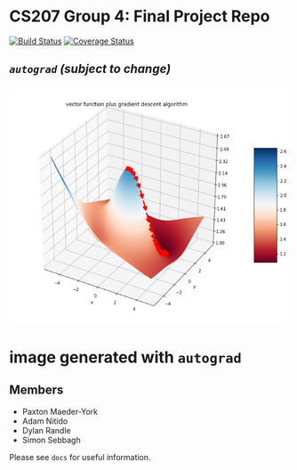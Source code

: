 # CS207 Group 4: Final Project Repo

[![Build Status](https://travis-ci.com/cs207-project-group4/cs207-FinalProject.svg?branch=master)](https://travis-ci.com/cs207-project-group4/cs207-FinalProject) [![Coverage Status](https://coveralls.io/repos/github/cs207-project-group4/cs207-FinalProject/badge.svg?branch=master)](https://coveralls.io/github/cs207-project-group4/cs207-FinalProject?branch=master&service=github)

## *`autograd` (subject to change)*

![display](docs/img/display.png)

# image generated with `autograd` 

## Members
* Paxton Maeder-York
* Adam Nitido
* Dylan Randle
* Simon Sebbagh

Please see `docs` for useful information.
